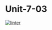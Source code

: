 # Unit-7-03
 [![linter](https://github.com/Angelina-Rajesh/Unit-7-03/workflows/linter/badge.svg)](https://github.com/marketplace/actions/super-linter)
